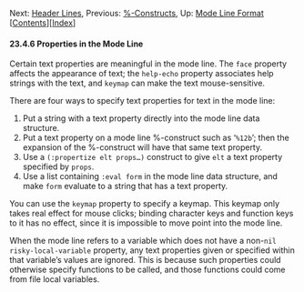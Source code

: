 

Next: [Header Lines](Header-Lines.html), Previous: [%-Constructs](_0025_002dConstructs.html), Up: [Mode Line Format](Mode-Line-Format.html)   \[[Contents](index.html#SEC_Contents "Table of contents")]\[[Index](Index.html "Index")]

#### 23.4.6 Properties in the Mode Line

Certain text properties are meaningful in the mode line. The `face` property affects the appearance of text; the `help-echo` property associates help strings with the text, and `keymap` can make the text mouse-sensitive.

There are four ways to specify text properties for text in the mode line:

1.  Put a string with a text property directly into the mode line data structure.
2.  Put a text property on a mode line %-construct such as ‘`%12b`’; then the expansion of the %-construct will have that same text property.
3.  Use a `(:propertize elt props…)` construct to give `elt` a text property specified by `props`.
4.  Use a list containing `:eval form` in the mode line data structure, and make `form` evaluate to a string that has a text property.

You can use the `keymap` property to specify a keymap. This keymap only takes real effect for mouse clicks; binding character keys and function keys to it has no effect, since it is impossible to move point into the mode line.

When the mode line refers to a variable which does not have a non-`nil` `risky-local-variable` property, any text properties given or specified within that variable’s values are ignored. This is because such properties could otherwise specify functions to be called, and those functions could come from file local variables.
